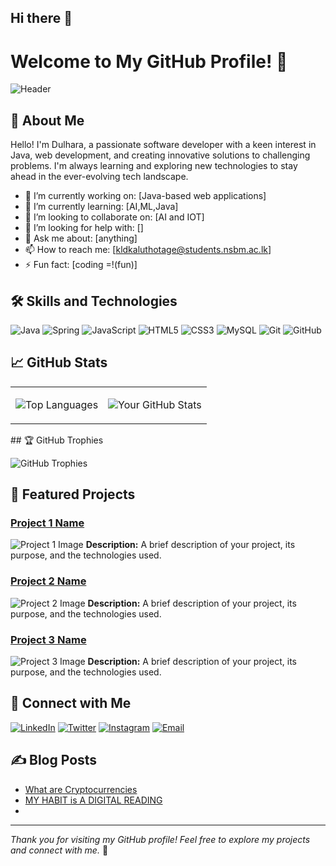 ## Hi there 👋

# Welcome to My GitHub Profile! 👋

![Header](https://your-image-link-here)
 
## 🚀 About Me

Hello! I'm Dulhara, a passionate software developer with a keen interest in Java, web development, and creating innovative solutions to challenging problems. I'm always learning and exploring new technologies to stay ahead in the ever-evolving tech landscape.

- 🔭 I’m currently working on: [Java-based web applications]
- 🌱 I’m currently learning: [AI,ML,Java]
- 👯 I’m looking to collaborate on: [AI and IOT]
- 🤔 I’m looking for help with: []
- 💬 Ask me about: [anything]
- 📫 How to reach me: [kldkaluthotage@students.nsbm.ac.lk]
- ⚡ Fun fact: [coding =!(fun)]

## 🛠️ Skills and Technologies

![Java](https://img.shields.io/badge/Java-ED8B00?style=for-the-badge&logo=java&logoColor=white)
![Spring](https://img.shields.io/badge/Spring-6DB33F?style=for-the-badge&logo=spring&logoColor=white)
![JavaScript](https://img.shields.io/badge/JavaScript-323330?style=for-the-badge&logo=javascript&logoColor=F7DF1E)
![HTML5](https://img.shields.io/badge/HTML5-E34F26?style=for-the-badge&logo=html5&logoColor=white)
![CSS3](https://img.shields.io/badge/CSS3-1572B6?style=for-the-badge&logo=css3&logoColor=white)
![MySQL](https://img.shields.io/badge/MySQL-00000F?style=for-the-badge&logo=mysql&logoColor=white)
![Git](https://img.shields.io/badge/Git-F05032?style=for-the-badge&logo=git&logoColor=white)
![GitHub](https://img.shields.io/badge/GitHub-100000?style=for-the-badge&logo=github&logoColor=white)

## 📈 GitHub Stats
<table>
  <tr><td>
    
![Top Languages](https://github-readme-stats.vercel.app/api/top-langs/?username=dulhara19&layout=compact&theme=radical)

</td> 
<td>
  

![Your GitHub Stats](https://github-readme-stats.vercel.app/api?username=dulhara19&show_icons=true&theme=radical)

  </td>    
  </tr>
</table>
## 🏆 GitHub Trophies

![GitHub Trophies](https://github-profile-trophy.vercel.app/?username=dulhara19&theme=radical)

## 📂 Featured Projects

### [Project 1 Name](https://github.com/dulhara19/Java_WebApp-template-)
![Project 1 Image](https://your-project-image-link-here)
**Description:** A brief description of your project, its purpose, and the technologies used.

### [Project 2 Name](https://github.com/your-github-username/project-2-repo)
![Project 2 Image](https://your-project-image-link-here)
**Description:** A brief description of your project, its purpose, and the technologies used.

### [Project 3 Name](https://github.com/your-github-username/project-3-repo)
![Project 3 Image](https://your-project-image-link-here)
**Description:** A brief description of your project, its purpose, and the technologies used.

## 🤝 Connect with Me

[![LinkedIn](https://img.shields.io/badge/LinkedIn-0077B5?style=for-the-badge&logo=linkedin&logoColor=white)](https://linkedin.com/in/your-linkedin-username)
[![Twitter](https://img.shields.io/badge/Twitter-1DA1F2?style=for-the-badge&logo=twitter&logoColor=white)](https://twitter.com/your-twitter-username)
[![Instagram](https://img.shields.io/badge/Instagram-E4405F?style=for-the-badge&logo=instagram&logoColor=white)](https://instagram.com/your-instagram-username)
[![Email](https://img.shields.io/badge/Email-D14836?style=for-the-badge&logo=gmail&logoColor=white)](mailto:your-email@example.com)

## ✍️ Blog Posts

<!-- BLOG-POST-LIST:START -->
- [What are Cryptocurrencies]([https://your-blog-link-1](https://steemit.com/hive-102306/@dulhara19/crypto-world-part01-or-what-are-cryptocurrencies))
- [MY HABIT is A DIGITAL READING]([https://your-blog-link-2](https://steemit.com/hive-102306/@dulhara19/my-habit-is-a-digital-reading))
- 
<!-- BLOG-POST-LIST:END -->

---
*Thank you for visiting my GitHub profile! Feel free to explore my projects and connect with me.* 🚀
